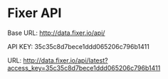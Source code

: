 # Fixer API

Base URL: http://data.fixer.io/api/

API KEY: 35c35c8d7bece1ddd065206c796b1411

URL: http://data.fixer.io/api/latest?access_key=35c35c8d7bece1ddd065206c796b1411
